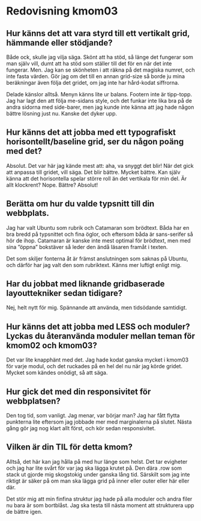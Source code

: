---
---
Redovisning kmom03
=========================
Hur känns det att vara styrd till ett vertikalt grid, hämmande eller stödjande?
-------------------------------

Både ock, skulle jag vilja säga. Skönt att ha stöd, så länge det fungerar som man själv vill, dumt att ha stöd som ställer till det för en när det inte fungerar. Men. Jag kan se skönheten i att räkna på det magiska numret, och inte fasta värden. Gör jag om det till en annan grid-size så borde ju mina beräkningar även följa det gridet, om jag inte har hård-kodat siffrorna.

Delade känslor alltså. Menyn känns lite ur balans. Footern inte är tipp-topp. Jag har lagt den att följa me-sidans style, och det funkar inte lika bra på de andra sidorna med side-barer, men jag kunde inte  känna att jag hade någon bättre lösning just nu. Kanske det dyker upp. 

Hur känns det att jobba med ett typografiskt horisontellt/baseline grid, ser du någon poäng med det?
-----------------------------
Absolut. Det var här jag kände mest att: aha, va snyggt det blir! När det gick att anpassa till gridet, vill säga. Det blir bättre. Mycket bättre. Kan själv känna att det horisontella spelar större roll än det vertikala för min del.  Är allt klockrent? Nope. Bättre? Absolut!

Berätta om hur du valde typsnitt till din webbplats.
--------------------------------------

Jag har valt Ubuntu som rubrik och Catamaran som brödtext. Båda har en bra bredd på typsnittet och fina öglor, och eftersom båda är sans-serifer så hör de ihop.
Catamaran är kanske inte mest optimal för brödtext, men med sina ”öppna” bokstäver så leder den ändå läsaren framåt i texten.

Det som skiljer fonterna åt är främst anslutningen som saknas på Ubuntu, och därför har jag valt den som rubriktext. Känns mer luftigt enligt mig.

Har du jobbat med liknande gridbaserade layouttekniker sedan tidigare?
--------------------

Nej, helt nytt för mig. Spännande att använda, men tidsödande samtidigt.

Hur känns det att jobba med LESS och moduler? Lyckas du återanvända moduler mellan teman för kmom02 och kmom03?
------------------------------------

Det var lite knapphänt med det. Jag hade kodat ganska mycket i kmom03 för varje modul, och det ruckades på en hel del nu när jag körde gridet. Mycket som kändes onödigt, så att säga.

Hur gick det med din responsivitet för webbplatsen?
--------------------------------

Den tog tid, som vanligt. Jag menar, var börjar man? Jag har fått flytta punkterna lite eftersom jag jobbade mer med marginalerna på slutet. Nästa gång gör jag nog klart allt först, och kör sedan responsivitet.

Vilken är din TIL för detta kmom?
----------------------------------

Alltså, det här kan jag hålla på med hur länge som helst. Det tar evigheter och jag har lite svårt för var jag ska lägga krutet på. Den dära .row som stack ut gjorde mig skogstokig under ganska lång tid. Särskilt som jag inte riktigt är säker på om man ska lägga grid på inner eller outer eller här eller där.

Det stör mig att min finfina struktur jag hade på alla moduler och andra filer nu bara är som bortblåst. Jag ska testa till nästa moment att strukturera upp de bättre igen.
